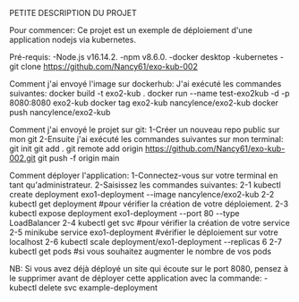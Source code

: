 PETITE DESCRIPTION DU PROJET

Pour commencer:
Ce projet est un exemple de déploiement d'une application nodejs via kubernetes.

Pré-requis:
-Node.js v16.14.2.
-npm v8.6.0.
-docker desktop
-kubernetes
-git clone https://github.com/Nancy61/exo-kub-002

Comment j'ai envoyé l'image sur dockerhub:
J'ai exécuté les commandes suivantes:
    docker build -t exo2-kub . 
    docker run --name test-exo2kub -d -p 8080:8080 exo2-kub
    docker tag exo2-kub nancylence/exo2-kub
    docker push nancylence/exo2-kub

Comment j'ai envoyé le projet sur git:
1-Créer un nouveau repo public sur mon git
2-Ensuite j'ai exécuté les commandes suivantes sur mon terminal:
    git init
    git add .
    git remote add origin https://github.com/Nancy61/exo-kub-002.git
    git push -f origin main 

Comment déployer l'application:
1-Connectez-vous sur votre terminal en tant qu'administrateur.
2-Saisissez les commandes suivantes:
   2-1 kubectl create deployment exo1-deployment --image nancylence/exo2-kub
   2-2 kubectl get deployment #pour vérifier la création de votre déploiement.
    2-3 kubectl expose deployment exo1-deployment --port 80 --type LoadBalancer
    2-4 kubectl get svc   #pour vérifier la création de votre service
    2-5 minikube service exo1-deployment  #vérifier le déploiement sur votre localhost
    2-6 kubectl scale deployment/exo1-deployment --replicas 6
    2-7 kubectl get pods   #si vous souhaitez augmenter le nombre de vos pods

NB:
Si vous avez déjà déployé un site qui écoute sur le port 8080, pensez à le supprimer avant de déployer cette application avec la commande:
    - kubectl delete svc example-deployment
